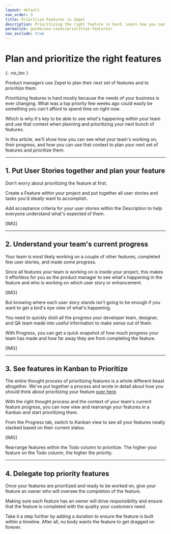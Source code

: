 ```yaml
---
layout: default
nav_order: 3
title: Prioritize Features in Zepel
description: Prioritizing the right feature is hard. Learn how you can plan an entire feature and prioritize on Zepel to help your team build features that move the needle.
permalink: guide/use-cases/prioritize-features/
nav_exclude: true
---
```

# Plan and prioritize the right features
{: .no_toc }

Product managers use Zepel to plan their next set of features and to prioritize them.

Prioritizing features is hard mostly because the needs of your business is ever changing. What was a top priority few weeks ago could easily be something you can't afford to spend time on right now. 

Which is why it's key to be able to see what's happening within your team and use that context when planning and prioritizing your next bunch of features.

In this article, we'll show how you can see what your team's working on, their progress, and how you can use that context to plan your next set of features and prioritize them.

---

## 1. Put User Stories together and plan your feature

Don't worry about prioritizing the feature at first. 

Create a Feature within your project and put together all user stories and tasks you'd ideally want to accomplish.

Add acceptance criteria for your user stories within the Description to help everyone understand what's expected of them.

[IMG]

---

## 2. Understand your team's current progress

Your team is most likely working on a couple of other features, completed few user stories, and made some progress.

Since all features your team is working on is inside your project, this makes it effortless for you as the product manager to see what's happening in the feature and who is working on which user story or enhancement.

[IMG]

But knowing where each user story stands isn't going to be enough if you want to get a bird's eye view of what's happening. 

You need to quickly distil all the progress your developer team, designer, and QA team made into useful information to make sense out of them.

With Progress, you can get a quick snapshot of how much progress your team has made and how far away they are from completing the feature.

[IMG]

---

## 3. See features in Kanban to Prioritize

The entire thought process of prioritizing features is a whole different beast altogether. We've put together a process and wrote in detail about how you should think about prioritizing your feature [over here](https://blog.zepel.io/prioritize-product-feature-backlog/?utm_source=zepelguide&utm_medium=prioritize-features).

With the right thought process and the context of your team's current feature progress, you can now view and rearrange your features in a Kanban and start prioritizing them.

From the Progress tab, switch to Kanban view to see all your features neatly stacked based on their current status.

[IMG]

Rearrange features within the Todo column to prioritize. The higher your feature on the Todo column, the higher the priority. 

---

## 4. Delegate top priority features

Once your features are prioritized and ready to be worked on, give your feature an owner who will oversee the completion of the feature. 

Making sure each feature has an owner will drive responsibility and ensure that the feature is completed with the quality your customers need.

Take it a step further by adding a duration to ensure the feature is built within a timeline. After all, no body wants the feature to get dragged on forever.